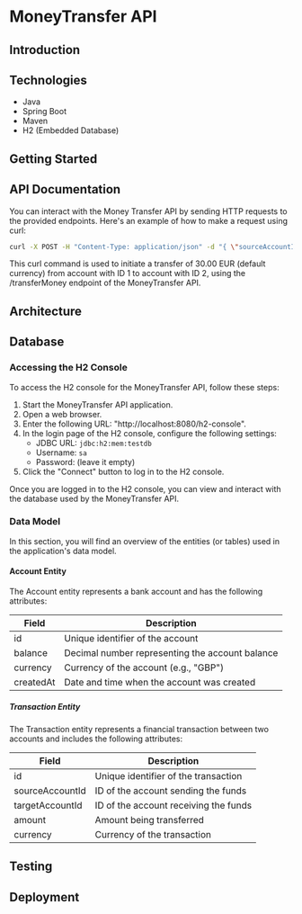 # MoneyTransfer API

## Introduction


## Technologies
* Java
* Spring Boot
* Maven
* H2 (Embedded Database)

## Getting Started



## API Documentation
You can interact with the Money Transfer API by sending HTTP requests to the provided endpoints. Here's an example of how to make a request using curl:

````bash
curl -X POST -H "Content-Type: application/json" -d "{ \"sourceAccountId\": 1, \"targetAccountId\": 2, \"amount\": "30.00", \"amount\": "30.00"}" "http://localhost:8080/transferMoney"
````

This curl command is used to initiate a transfer of 30.00 EUR (default currency) from account with ID 1 to account with ID 2, using the /transferMoney endpoint of the MoneyTransfer API.

## Architecture

## Database
### Accessing the H2 Console
To access the H2 console for the MoneyTransfer API, follow these steps:
1. Start the MoneyTransfer API application.
2. Open a web browser.
3. Enter the following URL: "http://localhost:8080/h2-console".
4. In the login page of the H2 console, configure the following settings:
   - JDBC URL: `jdbc:h2:mem:testdb`
   - Username: `sa`
   - Password: (leave it empty)
5. Click the "Connect" button to log in to the H2 console.

Once you are logged in to the H2 console, you can view and interact with the database used by the MoneyTransfer API.

### Data Model
In this section, you will find an overview of the entities (or tables) used in the application's data model.
#### Account Entity
The Account entity represents a bank account and has the following attributes:

| Field     | Description                    |
|-----------|--------------------------------|
| id        | Unique identifier of the account |
| balance   | Decimal number representing the account balance |
| currency  | Currency of the account (e.g., "GBP") |
| createdAt | Date and time when the account was created |

##### Transaction Entity
The Transaction entity represents a financial transaction between two accounts and includes the following attributes:

| Field            | Description                          |
|------------------|--------------------------------------|
| id               | Unique identifier of the transaction |
| sourceAccountId  | ID of the account sending the funds   |
| targetAccountId  | ID of the account receiving the funds |
| amount           | Amount being transferred              |
| currency         | Currency of the transaction           |


## Testing


## Deployment
